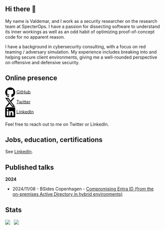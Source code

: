 ## Hi there 👋
My name is Valdemar, and I work as a security researcher on the research team at SpecterOps. I have a passion for dissecting software to understand its inner workings as well as an odd habit of optimizing proof-of-concept code for no apparent reason.

I have a background in cybersecurity consulting, with a focus on red teaming / adversary simulation. My experience includes breaking into and helping secure client environments, giving me a well-rounded perspective on offensive and defensive security. 

## Online presence

<div>
 <picture>
  <source
    srcset=".github/github-light.svg"
    media="(prefers-color-scheme: dark)"
  />
  <source
    srcset=".github/github-dark.svg"
    media="(prefers-color-scheme: light), (prefers-color-scheme: no-preference)"
  />
  <img align="center" src=".github/github-dark.svg" />
 </picture>
 <a href="https://github.com/bytewreck">GitHub</a>
</div>

<div>
 <picture>
  <source
    srcset=".github/twitter-x-light.svg"
    media="(prefers-color-scheme: dark)"
  />
  <source
    srcset=".github/twitter-x-dark.svg"
    media="(prefers-color-scheme: light), (prefers-color-scheme: no-preference)"
  />
  <img align="center" src=".github/twitter-x-dark.svg" />
 </picture>
 <a href="https://twitter.com/bytewreck">Twitter</a>
</div>

<div>
 <picture>
  <source
    srcset=".github/linkedin-light.svg"
    media="(prefers-color-scheme: dark)"
  />
  <source
    srcset=".github/linkedin-dark.svg"
    media="(prefers-color-scheme: light), (prefers-color-scheme: no-preference)"
  />
  <img align="center" src=".github/linkedin-dark.svg" />
 </picture>
 <a href="https://www.linkedin.com/in/valdemar-car%C3%B8e/">LinkedIn</a>
</div>

Feel free to reach out to me on Twitter or LinkedIn.

## Jobs, education, certifications

See [LinkedIn](https://www.linkedin.com/in/valdemar-car%C3%B8e/).

## Published talks

**2024**
- 2024/11/08 - BSides Copenhagen - [Compromising Entra ID (from the on-premises Active Directory in hybrid environments)](https://vimeo.com/showcase/11519703/video/1044549159)

## Stats

<div style="display: flex; flex-direction: row;">
 <picture>
  <source
    srcset="https://github-readme-stats.vercel.app/api?username=bytewreck&show_icons=true&theme=tokyonight"
    media="(prefers-color-scheme: dark)"
  />
  <source
    srcset="https://github-readme-stats.vercel.app/api?username=bytewreck&show_icons=true"
    media="(prefers-color-scheme: light), (prefers-color-scheme: no-preference)"
  />
  <img align="center" src="https://github-readme-stats.vercel.app/api?username=bytewreck&show_icons=true" />
 </picture>
 &nbsp; &nbsp;
 <picture>
  <source
    srcset="https://github-readme-stats.vercel.app/api/top-langs/?username=bytewreck&show_icons=true&layout=compact&theme=tokyonight"
    media="(prefers-color-scheme: dark)"
  />
  <source
    srcset="https://github-readme-stats.vercel.app/api/top-langs/?username=bytewreck&show_icons=true&layout=compact"
    media="(prefers-color-scheme: light), (prefers-color-scheme: no-preference)"
  />
  <img align="center" src="https://github-readme-stats.vercel.app/api/top-langs/?username=bytewreck&show_icons=true&layout=compact" />
 </picture>
</div>
